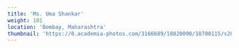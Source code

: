 ```yaml
---
title: 'Ms. Uma Shankar'
weight: 101
location: 'Bombay, Maharashtra'
thumbnail: 'https://0.academia-photos.com/3166689/18820090/18780115/s200_k.kalyanasundaram.jpg'
---
```

